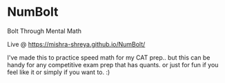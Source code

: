 # NumBolt
Bolt Through Mental Math

Live @ https://mishra-shreya.github.io/NumBolt/

I've made this to practice speed math for my CAT prep.. but this can be handy for any competitive exam prep that has quants.
or just for fun if you feel like it
or simply if you want to. :)
